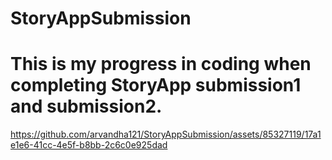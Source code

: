 # StoryAppSubmission
<h1>This is my progress in coding when completing StoryApp submission1 and submission2.</h1>


https://github.com/arvandha121/StoryAppSubmission/assets/85327119/17a1e1e6-41cc-4e5f-b8bb-2c6c0e925dad

